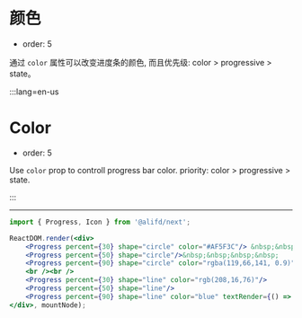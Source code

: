 # 颜色

- order: 5

通过 `color` 属性可以改变进度条的颜色, 而且优先级: color > progressive >  state。

:::lang=en-us
# Color

- order: 5

Use `color` prop to controll progress bar color. priority: color > progressive >  state.

:::

---

````jsx
import { Progress, Icon } from '@alifd/next';

ReactDOM.render(<div>
    <Progress percent={30} shape="circle" color="#AF5F3C"/> &nbsp;&nbsp;&nbsp;&nbsp;
    <Progress percent={50} shape="circle"/>&nbsp;&nbsp;&nbsp;&nbsp;
    <Progress percent={90} shape="circle" color="rgba(119,66,141, 0.9)" textRender={() => <Icon type="select" size="xl" />} />
    <br /><br />
    <Progress percent={30} shape="line" color="rgb(208,16,76)"/>
    <Progress percent={50} shape="line"/>
    <Progress percent={90} shape="line" color="blue" textRender={() => <Icon type="select" size="m" />} />
</div>, mountNode);
````

